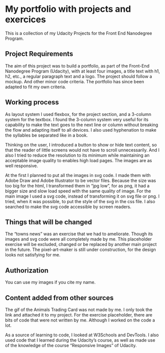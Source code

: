 # My portfolio with projects and exercices

This is a collection of my Udacity Projects for the Front End Nanodegree Program.

## Project Requirements

The aim of this project was to build a portfolio, as part of the Front-End Nanodegree Program (Udacity), with at least four images, a title text with h1, h2, etc., a regular paragraph text and a logo. The project should follow a mockup. And other minor code criteria. The portfolio has since been adapted to fit my own criteria.


## Working process

As layout system I used flexbox, for the project section, and a 3-column system for the textbox. I found the 3-column system very useful for its capability to make the text goes to the next line or column without breaking the flow and adapting itself to all devices. I also used hyphenation to make the syllables be separated like in a book.

Thinking on the user, I introduced a button to show or hide text content, so that the reader of little screens would not have to scroll unnecessarily. And I also I tried to reduce the resolution to its minimum while maintaining an acceptable image quality to enables high load pages. The images are as well responsive.

At the first I planned to put all the images in svg code. I made them with Adobe Draw and Adobe Illustrator to be vector files. Because the size was too big for the html, I transformed them in “jpg low”, for as png, it had a bigger size and slow load speed with the same quality of image. For the main image I used a svg code, instead of transforming it on svg file or png.  I tried, when it was possible, to put the style of the svg in the css file. I also searched to make the svg code accessible by screen readers.


## Things that will be changed

The “towns news” was an exercise that we had to ameliorate. Though its images and svg code were all completely made by me. This placeholder exercise will be excluded, changed or be replaced by another main project in the future. The pixel-art-maker is still under construction, for the design looks not satisfying for me.


## Authorization

You can use my images if you cite my name.

## Content added from other sources
The gif of the Animals Trading Card was not made by me. I only took the link and attached it to my project. For the exercise placeholder, there are bits of code that were not written by me. Although I worked on the code a lot.

As a source of learning to code, I looked at W3Schools and DevTools. I also used code that I learned during the Udacity’s course, as well as made use of the knowledge of the course “Responsive Images” of Udacity.
